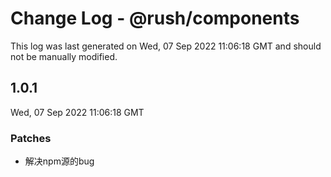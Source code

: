 # Change Log - @rush/components

This log was last generated on Wed, 07 Sep 2022 11:06:18 GMT and should not be manually modified.

## 1.0.1
Wed, 07 Sep 2022 11:06:18 GMT

### Patches

- 解决npm源的bug

